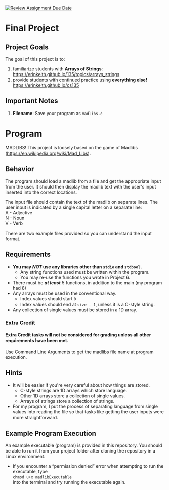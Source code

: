 [![Review Assignment Due Date](https://classroom.github.com/assets/deadline-readme-button-22041afd0340ce965d47ae6ef1cefeee28c7c493a6346c4f15d667ab976d596c.svg)](https://classroom.github.com/a/KNX6d-ir)
# Final Project

## Project Goals
The goal of this project is to:
1.	familiarize students with **Arrays of Strings**: https://erinkeith.github.io/135/topics/arrays_strings
2.	provide students with continued practice using **everything else!** https://erinkeith.github.io/cs135
   
## Important Notes
1.	**Filename**: Save your program as `madlibs.c`

# Program
MADLIBS! This project is loosely based on the game of Madlibs (https://en.wikipedia.org/wiki/Mad_Libs).

## Behavior
The program should load a madlib from a file and get the appropriate input from the user. It should then display the madlib text with the user's input inserted into the correct locations. 

The input file should contain the text of the madlib on separate lines. The user input is indicated by a single capital letter on a separate line:  
A - Adjective  
N - Noun  
V - Verb  

There are two example files provided so you can understand the input format.

## Requirements
- **You may *NOT* use any libraries other than `stdio` and `stdbool`.**
   - Any string functions used must be written within the program.
   - You may re-use the functions you wrote in Project 6.
- There must be ***at least*** 5 functions, in addition to the main (my program had 8)
- Any arrays must be used in the conventional way.
   - Index values should start `0`
   - Index values should end at `size - 1`, unless it is a C-style string.
- Any collection of single values must be stored in a 1D array.

### Extra Credit
#### Extra Credit tasks will not be considered for grading unless all other requirements have been met.
Use Command Line Arguments to get the madlibs file name at program execution.

## Hints
- It will be easier if you're very careful about how things are stored.
   - C-style strings are 1D arrays which store language.
   - Other 1D arrays store a collection of single values.
   - Arrays of strings store a collection of strings.
- For my program, I put the process of separating language from single values into reading the file so that tasks like getting the user inputs were more straightforward.
  
## Example Program Execution
An example executable (program) is provided in this repository. You should be able to run it from your project folder after cloning the repository in a Linux environment.  
- If you encounter a “permission denied” error when attempting to run the executable, type  
```chmod u+x madlibExecutable```  
into the terminal and try running the executable again.
